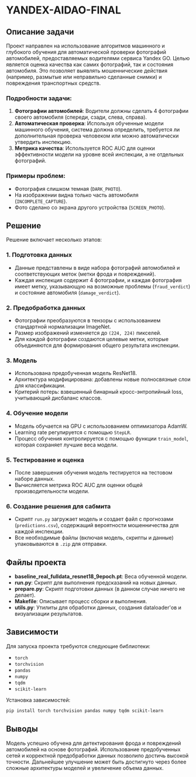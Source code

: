 # YANDEX-AIDAO-FINAL

## Описание задачи

Проект направлен на использование алгоритмов машинного и глубокого обучения для автоматической проверки фотографий автомобилей, предоставляемых водителями сервиса Yandex GO. Целью является оценка качества как самих фотографий, так и состояния автомобиля. Это позволяет выявлять мошеннические действия (например, размытые или неправильно сделанные снимки) и повреждения транспортных средств.

### Подробности задачи:
1. **Фотографии автомобилей**: Водители должны сделать 4 фотографии своего автомобиля (спереди, сзади, слева, справа).
2. **Автоматическая проверка**: Используя обученные модели машинного обучения, система должна определить, требуется ли дополнительная проверка человеком или можно автоматически утвердить инспекцию.
3. **Метрика качества**: Используется ROC AUC для оценки эффективности модели на уровне всей инспекции, а не отдельных фотографий.

### Примеры проблем:
- Фотография слишком темная (`DARK_PHOTO`).
- На изображении видна только часть автомобиля (`INCOMPLETE_CAPTURE`).
- Фото сделано со экрана другого устройства (`SCREEN_PHOTO`).

## Решение

Решение включает несколько этапов:

### 1. Подготовка данных
- Данные представлены в виде набора фотографий автомобилей и соответствующих меток (метки фрода и повреждений).
- Каждая инспекция содержит 4 фотографии, и каждая фотография имеет метку, указывающую на возможные проблемы (`fraud_verdict`) и состояние автомобиля (`damage_verdict`).

### 2. Предобработка данных
- Фотографии преобразуются в тензоры с использованием стандартной нормализации ImageNet.
- Размер изображений изменяется до `(224, 224)` пикселей.
- Для каждой фотографии создаются целевые метки, которые объединяются для формирования общего результата инспекции.

### 3. Модель
- Использована предобученная модель ResNet18.
- Архитектура модифицирована: добавлены новые полносвязные слои для классификации.
- Критерий потерь: взвешенный бинарный кросс-энтропийный loss, учитывающий дисбаланс классов.

### 4. Обучение модели
- Модель обучается на GPU с использованием оптимизатора AdamW.
- Learning rate регулируется с помощью `StepLR`.
- Процесс обучения контролируется с помощью функции `train_model`, которая сохраняет лучшие веса модели.

### 5. Тестирование и оценка
- После завершения обучения модель тестируется на тестовом наборе данных.
- Вычисляется метрика ROC AUC для оценки общей производительности модели.

### 6. Создание решения для сабмита
- Скрипт `run.py` загружает модель и создает файл с прогнозами (`predictions.csv`), содержащий вероятности мошенничества для каждой инспекции.
- Все необходимые файлы (включая модель, скрипты и данные) упаковываются в `.zip` для отправки.

## Файлы проекта

- **baseline_real_fulldata_resnet18_9epoch.pt**: Веса обученной модели.
- **run.py**: Скрипт для выполнения предсказаний на новых данных.
- **prepare.py**: Скрипт подготовки данных (в данном случае ничего не делает).
- **Makefile**: Описывает процесс сборки и выполнения.
- **utils.py**: Утилиты для обработки данных, создания dataloader'ов и визуализации результатов.

## Зависимости

Для запуска проекта требуются следующие библиотеки:
- `torch`
- `torchvision`
- `pandas`
- `numpy`
- `tqdm`
- `scikit-learn`

Установка зависимостей:
```bash
pip install torch torchvision pandas numpy tqdm scikit-learn
```

## Выводы
Модель успешно обучена для детектирования фрода и повреждений автомобилей на основе фотографий. Использование предобученных сетей и корректной предобработки данных позволило достичь высокой точности. Дальнейшее улучшение может быть достигнуто через более сложные архитектуры моделей и увеличение объема данных.
